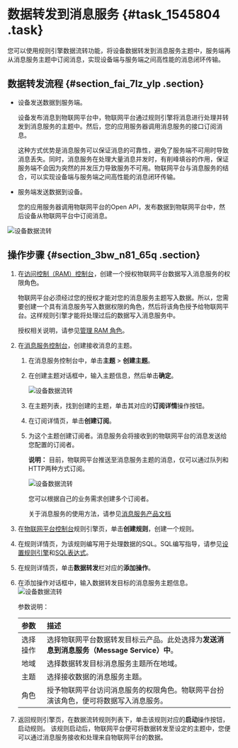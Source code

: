 # 数据转发到消息服务 {#task_1545804 .task}

您可以使用规则引擎数据流转功能，将设备数据转发到消息服务主题中，服务端再从消息服务主题中订阅消息，实现设备端与服务端之间高性能的消息闭环传输。

## 数据转发流程 {#section_fai_7lz_ylp .section}

-   设备发送数据到服务端。

    设备发布消息到物联网平台中，物联网平台通过规则引擎将消息进行处理并转发到消息服务的主题中。然后，您的应用服务器调用消息服务的接口订阅消息。

    这种方式优势是消息服务可以保证消息的可靠性，避免了服务端不可用时导致消息丢失。同时，消息服务在处理大量消息并发时，有削峰填谷的作用，保证服务端不会因为突然的并发压力导致服务不可用。物联网平台与消息服务的结合，可以实现设备端与服务端之间高性能的消息闭环传输。

-   服务端发送数据到设备。

    您的应用服务器调用物联网平台的Open API，发布数据到物联网平台中，然后设备从物联网平台中订阅消息。


 ![设备数据流转](http://static-aliyun-doc.oss-cn-hangzhou.aliyuncs.com/assets/img/7548/15663591134797_zh-CN.png)

## 操作步骤 {#section_3bw_n81_65q .section}

1.  在[访问控制（RAM）控制台](https://ram.console.aliyun.com/)，创建一个授权物联网平台数据写入消息服务的权限角色。 

    物联网平台必须经过您的授权才能对您的消息服务主题写入数据。所以，您需要创建一个具有消息服务写入数据权限的角色，然后将该角色授予给物联网平台。这样规则引擎才能将处理过后的数据写入消息服务中。

    授权相关说明，请参见[管理 RAM 角色](https://www.alibabacloud.com/help/doc-detail/93691.htm)。

2.  在[消息服务控制台](https://mns.console.aliyun.com/)，创建接收消息的主题。 
    1.  在消息服务控制台中，单击**主题** \> **创建主题**。
    2.  在创建主题对话框中，输入主题信息，然后单击**确定**。 

        ![设备数据流转](http://static-aliyun-doc.oss-cn-hangzhou.aliyuncs.com/assets/img/7548/156635911333812_zh-CN.png)

    3.  在主题列表，找到创建的主题，单击其对应的**订阅详情**操作按钮。
    4.  在订阅详情页，单击**创建订阅**。
    5.  为这个主题创建订阅者。消息服务会将接收到的物联网平台的消息发送给您配置的订阅者。 

        **说明：** 目前，物联网平台推送至消息服务主题的消息，仅可以通过队列和HTTP两种方式订阅。

        ![设备数据流转](http://static-aliyun-doc.oss-cn-hangzhou.aliyuncs.com/assets/img/7548/156635911333815_zh-CN.png)

        您可以根据自己的业务需求创建多个订阅者。

        关于消息服务的使用方法，请参见[消息服务产品文档](https://www.alibabacloud.com/help/product/27412.htm)

3.  在[物联网平台控制台](https://iot.console.aliyun.com/rule/)规则引擎页，单击**创建规则**，创建一个规则。
4.  在规则详情页，为该规则编写用于处理数据的SQL。SQL编写指导，请参见[设置规则引擎](intl.zh-CN/用户指南/规则引擎/数据流转/设置数据流转规则.md#)和[SQL表达式](intl.zh-CN/用户指南/规则引擎/数据流转/SQL表达式.md#)。
5.  在规则详情页，单击**数据转发**栏对应的**添加操作**。
6.  在添加操作对话框中，输入数据转发目标的消息服务主题信息。 ![设备数据流转](http://static-aliyun-doc.oss-cn-hangzhou.aliyuncs.com/assets/img/7548/15663591143029_zh-CN.png) 

    参数说明：

    |参数|描述|
    |:-|:-|
    |选择操作|选择物联网平台数据转发目标云产品。此处选择为**发送消息到消息服务（Message Service）中**。|
    |地域|选择数据转发目标消息服务主题所在地域。|
    |主题|选择接收数据的消息服务主题。|
    |角色|授予物联网平台访问消息服务的权限角色。物联网平台扮演该角色，便可将数据写入消息服务。|

7.  返回规则引擎页，在数据流转规则列表下，单击该规则对应的**启动**操作按钮，启动规则。 该规则启动后，物联网平台便可将数据转发至设定的主题中，您便可以通过消息服务接收和处理来自物联网平台的数据。

